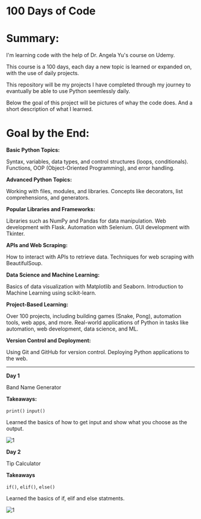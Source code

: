 # 100 Days of Code

# Summary:

I'm learning code with the help of Dr. Angela Yu's course on Udemy.

This course is a 100 days, each day a new topic is learned or expanded on, with the use of daily projects.

This repository will be my projects I have completed through my journey to evantually be able to use Python seemlessly daily.

Below the goal of this project will be pictures of whay the code does. And a short description of what I learned.

# Goal by the End:

**Basic Python Topics:**

Syntax, variables, data types, and control structures (loops, conditionals).
Functions, OOP (Object-Oriented Programming), and error handling.

**Advanced Python Topics:**

Working with files, modules, and libraries.
Concepts like decorators, list comprehensions, and generators.

**Popular Libraries and Frameworks:**

Libraries such as NumPy and Pandas for data manipulation.
Web development with Flask.
Automation with Selenium.
GUI development with Tkinter.

**APIs and Web Scraping:**

How to interact with APIs to retrieve data.
Techniques for web scraping with BeautifulSoup.

**Data Science and Machine Learning:**

Basics of data visualization with Matplotlib and Seaborn.
Introduction to Machine Learning using scikit-learn.

**Project-Based Learning:**

Over 100 projects, including building games (Snake, Pong), automation tools, web apps, and more.
Real-world applications of Python in tasks like automation, web development, data science, and ML.

**Version Control and Deployment:**

Using Git and GitHub for version control.
Deploying Python applications to the web.

---------------------------------------------------------------------------------------------------------------------------------------------------------------------------------------------------------------------------

**Day 1**

Band Name Generator

**Takeaways:**

`print()` 
`input()`

Learned the basics of how to get input and show what you choose as the output.

![1](https://github.com/user-attachments/assets/d60a1d2e-b455-400e-bcf9-95bb02639f10)

**Day 2**

Tip Calculator 

**Takeaways**

`if()`, `elif()`, `else()` 

Learned the basics of if, elif and else statments.

![1](https://github.com/user-attachments/assets/14bf762d-e061-4ebc-8af9-839d88e14550)








